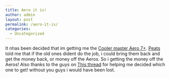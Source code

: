 ```yaml
---
title: Aero it is!
author: admin
layout: post
permalink: /aero-it-is/
categories:
  - Uncategorized
---
```

It nhas been decided that im getting me the [Cooler master Aero 7+][1]. [Peats][2] told me that if the old ones dident do the job, i could bring them back and get the money back, or money off the Aeros. So i getting the money off the Aeros! Also thanks to the guys on [This thread][3] for helping me decided which one to get! without you guys i would have been lost.

 [1]: http://www.coolermaster.com.hk/product_detail.asp?lang=eng&at=boutique&category_id=1&product_id=9
 [2]: http://www.peats.ie
 [3]: http://groups.google.com/groups?hl=en&lr=&ie=UTF-8&oe=UTF-8&threadm=oC3Qa.5127%24SU1.125893%40newsfep1-win.server.ntli.net&rnum=1&prev=/groups%3Fq%3D%2522dual%2Bamd%2522%2Blotas%26hl%3Den%26lr%3D%26ie%3DUTF-8%26oe%3DUTF-8%26selm%3DoC3Qa.5127%2524SU1.125893%2540newsfep1-win.server.ntli.net%26rnum%3D1